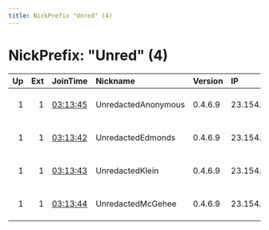 ```yaml
---
title: NickPrefix "Unred" (4)
---
```


# NickPrefix: "Unred" (4)

|   Up |   Ext | JoinTime                                                                                              | Nickname            | Version   | IP            | AS         | CC   |   ORp |   Dirp | OS    | Contact                             |   eFamMembers |
|-----:|------:|:------------------------------------------------------------------------------------------------------|:--------------------|:----------|:--------------|:-----------|:-----|------:|-------:|:------|:------------------------------------|--------------:|
|    1 |     1 | [03:13:45](https://nusenu.github.io/OrNetStats/w/relay/C573EB46E2AE01E0CA5012BA8089356729DD551E.html) | UnredactedAnonymous | 0.4.6.9   | 23.154.177.21 | ULAYER-ASN | us   |   443 |      0 | Linux | email:admin @ unredacted.org url:un |            16 |
|    1 |     1 | [03:13:42](https://nusenu.github.io/OrNetStats/w/relay/52C6FC3EE9D3609ECF5A9DEB511A3356102B251A.html) | UnredactedEdmonds   | 0.4.6.9   | 23.154.177.19 | ULAYER-ASN | us   |   443 |      0 | Linux | email:admin @ unredacted.org url:un |            16 |
|    1 |     1 | [03:13:43](https://nusenu.github.io/OrNetStats/w/relay/5F5DC5C44EAB40E4095F4712B300AB8758FBDC7B.html) | UnredactedKlein     | 0.4.6.9   | 23.154.177.20 | ULAYER-ASN | us   |   443 |      0 | Linux | email:admin @ unredacted.org url:un |            16 |
|    1 |     1 | [03:13:44](https://nusenu.github.io/OrNetStats/w/relay/9437EFBFD73AF60D72BB25F7250E62046DA03099.html) | UnredactedMcGehee   | 0.4.6.9   | 23.154.177.18 | ULAYER-ASN | us   |   443 |      0 | Linux | email:admin @ unredacted.org url:un |            16 |
